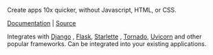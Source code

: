 Create apps 10x quicker, without Javascript, HTML, or CSS.

[Documentation](https://nitro.h2o.ai) | [Source](https://github.com/h2oai/nitro)

Integrates with [Django](https://www.djangoproject.com/)
, [Flask](https://flask.palletsprojects.com/), [Starlette](https://www.starlette.io/)
, [Tornado](https://www.tornadoweb.org/), [Uvicorn](https://www.uvicorn.org/) and other popular frameworks. Can be
integrated into your existing applications.



 

